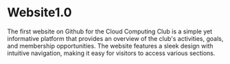 # Website1.0
The first website on Github for the Cloud Computing Club is a simple yet informative platform that provides an overview of the club's activities, goals, and membership opportunities. The website features a sleek design with intuitive navigation, making it easy for visitors to access various sections.
